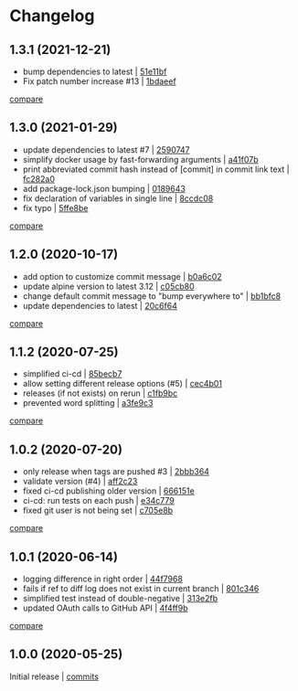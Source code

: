 # Changelog

## 1.3.1 (2021-12-21)

* bump dependencies to latest | [51e11bf](https://github.com/undergroundwires/bump-everywhere/commit/51e11bf7dd8ff7428acf122206be034475d7ba77)
* Fix patch number increase #13 | [1bdaeef](https://github.com/undergroundwires/bump-everywhere/commit/1bdaeef49eee032d1948c6fd57ca6372bafbc817)

[compare](https://github.com/undergroundwires/bump-everywhere/compare/1.3.0...1.3.1)

## 1.3.0 (2021-01-29)

* update dependencies to latest #7 | [2590747](https://github.com/undergroundwires/bump-everywhere/commit/25907479d737d944b1ae1602b53aa77f9938961b)
* simplify docker usage by fast-forwarding arguments | [a41f07b](https://github.com/undergroundwires/bump-everywhere/commit/a41f07b64a75c1ed025b759ab73b02a55904cd37)
* print abbreviated commit hash instead of [commit] in commit link text | [fc282a0](https://github.com/undergroundwires/bump-everywhere/commit/fc282a065900c7018e0fa6ab4f8fbf29ed8820c7)
* add package-lock.json bumping | [0189643](https://github.com/undergroundwires/bump-everywhere/commit/0189643addc7a6576f22341686d6958871234bc7)
* fix declaration of variables in single line | [8ccdc08](https://github.com/undergroundwires/bump-everywhere/commit/8ccdc08b3eab63fe6e5492661b12ef128f06841e)
* fix typo | [5ffe8be](https://github.com/undergroundwires/bump-everywhere/commit/5ffe8be18fbc7ab49fe723acaaf37d6da8bf48a9)

[compare](https://github.com/undergroundwires/bump-everywhere/compare/1.2.0...1.3.0)

## 1.2.0 (2020-10-17)

* add option to customize commit message | [b0a6c02](https://github.com/undergroundwires/bump-everywhere/commit/b0a6c02efe1ba921e5bec67bb9c4e053f864757f)
* update alpine version to latest 3.12 | [c05cb80](https://github.com/undergroundwires/bump-everywhere/commit/c05cb80c69104f6d5f6c04a6974d4636123600d4)
* change default commit message to "bump everywhere to" | [bb1bfc8](https://github.com/undergroundwires/bump-everywhere/commit/bb1bfc83bce12fae5c0d6e4ac5353f45ea63fe13)
* update dependencies to latest | [20c6f64](https://github.com/undergroundwires/bump-everywhere/commit/20c6f64ef27adf726ef55811a602187ee8edf8d2)

[compare](https://github.com/undergroundwires/bump-everywhere/compare/1.1.2...1.2.0)

## 1.1.2 (2020-07-25)

* simplified ci-cd | [85becb7](https://github.com/undergroundwires/bump-everywhere/commit/85becb775118787291815d40df8e603336c03033)
* allow setting different release options (#5) | [cec4b01](https://github.com/undergroundwires/bump-everywhere/commit/cec4b0197d1d292db5a85762b9fd7fb8aeba6ca8)
* releases (if not exists) on rerun | [c1fb9bc](https://github.com/undergroundwires/bump-everywhere/commit/c1fb9bcbb043f2424aaed4c313d4adafc135eef5)
* prevented word splitting | [a3fe9c3](https://github.com/undergroundwires/bump-everywhere/commit/a3fe9c3445d7a2d05cfd4e5e9f8203280bd751b7)

[compare](https://github.com/undergroundwires/bump-everywhere/compare/1.0.2...1.1.2)

## 1.0.2 (2020-07-20)

* only release when tags are pushed #3 | [2bbb364](https://github.com/undergroundwires/bump-everywhere/commit/2bbb364801d33014d52fc030c012574041040306)
* validate version (#4) | [aff2c23](https://github.com/undergroundwires/bump-everywhere/commit/aff2c239f356e6a757b8efdb14cf0526f421cce0)
* fixed ci-cd publishing older version | [666151e](https://github.com/undergroundwires/bump-everywhere/commit/666151e85f0e4a91a5b0141832f1518ee58b73b0)
* ci-cd: run tests on each push | [e34c779](https://github.com/undergroundwires/bump-everywhere/commit/e34c7795e3e6678377cb2ad9102855e7f7774c2d)
* fixed git user is not being set | [c705e8b](https://github.com/undergroundwires/bump-everywhere/commit/c705e8b030534121861d7b53134b2d35dc11afde)

[compare](https://github.com/undergroundwires/bump-everywhere/compare/1.0.1...1.0.2)

## 1.0.1 (2020-06-14)

* logging difference in right order | [44f7968](https://github.com/undergroundwires/bump-everywhere/commit/44f796813d4a3a112392f650e82169e4499e94fe)
* fails if ref to diff log does not exist in current branch | [801c346](https://github.com/undergroundwires/bump-everywhere/commit/801c3462dd2c10fe70cc0a78ff4fa371aa7a549d)
* simplified test instead of double-negative | [313e2fb](https://github.com/undergroundwires/bump-everywhere/commit/313e2fb41d3bcc736f684b46747cfdff3f3c4cb7)
* updated OAuth calls to GitHub API | [4f4ff9b](https://github.com/undergroundwires/bump-everywhere/commit/4f4ff9b0e7fd6f90915dd29dc76290e35d885fd6)

[compare](https://github.com/undergroundwires/bump-everywhere/compare/1.0.0...1.0.1)

## 1.0.0 (2020-05-25)

Initial release | [commits](https://github.com/undergroundwires/bump-everywhere/commit/fb63383db96edf41d33edf04c21f7a36fe83757f)
